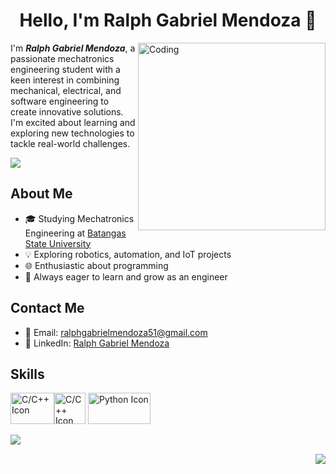 <h1 align="center">Hello, I'm Ralph Gabriel Mendoza 👋</h1>
<img align="right" alt="Coding" width="300" src="https://tenor.com/view/hacker-pc-meme-matrix-codes-gif-16730883">

I'm <i><b>Ralph Gabriel Mendoza</i></b>, a passionate mechatronics engineering student with a keen interest in combining mechanical, electrical, and software engineering to create innovative solutions. I'm excited about learning and exploring new technologies to tackle real-world challenges.
<p align="left"> <img src="https://komarev.com/ghpvc/?username=nthnlgmz&label=Profile%20views&color=0e75b6&style=flat"/></p>

<!-- About Me -->

## About Me  
- 🎓 Studying Mechatronics Engineering at [Batangas State University](https://batstate-u.edu.ph/)
- 💡 Exploring robotics, automation, and IoT projects
- 🌐 Enthusiastic about programming
- 🌱 Always eager to learn and grow as an engineer

<!-- Contact Information -->
## Contact Me
- 📧 Email: [ralphgabrielmendoza51@gmail.com](mailto:ralphgabrielmendoza51@gmail.com)
- 💼 LinkedIn: [Ralph Gabriel Mendoza](https://www.linkedin.com/in/ralph-gabriel-mendoza-305b7b28b/)

<!-- Skills -->
## Skills
<img src="https://encrypted-tbn0.gstatic.com/images?q=tbn:ANd9GcR15aruJgPmWw1GC-OVVZEX-8Qf-LeXH1bHXfqistB8Tw&s" alt="C/C++ Icon" width="70" height="50"><img src="https://upload.wikimedia.org/wikipedia/commons/thumb/1/18/ISO_C%2B%2B_Logo.svg/1200px-ISO_C%2B%2B_Logo.svg.png" alt="C/C++ Icon" width="50" height="50"> <img src="https://1000logos.net/wp-content/uploads/2020/08/Python-Logo-500x313.png" alt="Python Icon" width="100" height="50">
<p>&nbsp;<img align="left" src="https://github-readme-stats.vercel.app/api?username=nthnlgmz&show_icons=true&locale=en"/></p><p><img align="right" src="https://github-readme-stats.vercel.app/api/top-langs?username=nthnlgmz&show_icons=true&locale=en&layout=compact"/></p>
